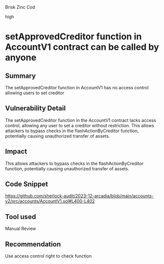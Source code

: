 Brisk Zinc Cod

high

# setApprovedCreditor function in AccountV1 contract can be called by anyone

## Summary
 The setApprovedCreditor function in AccountV1 has no access control allowing users to set creditor
## Vulnerability Detail
 The setApprovedCreditor function in the AccountV1 contract lacks access control, allowing any user to set a creditor without restriction. This allows attackers to bypass checks in the flashActionByCreditor function, potentially causing unauthorized transfer of assets. 
## Impact
 This allows attackers to bypass checks in the flashActionByCreditor function, potentially causing unauthorized transfer of assets. 
## Code Snippet
https://github.com/sherlock-audit/2023-12-arcadia/blob/main/accounts-v2/src/accounts/AccountV1.sol#L400-L402

## Tool used

Manual Review

## Recommendation
Use access control right to check function
